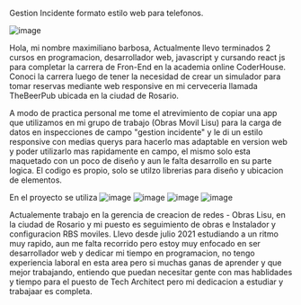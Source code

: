 Gestion Incidente formato estilo web para telefonos. 

![image](https://user-images.githubusercontent.com/86979361/149609781-cf816c00-0a44-45d6-bf12-769a5c169934.png)

Hola, mi nombre maximiliano barbosa, 
Actualmente llevo terminados 2 cursos en programacion, desarrollador web, javascript y cursando react js para completar la carrera de Fron-End en la academia online CoderHouse. Conoci la carrera luego de tener la necesidad de crear un simulador para tomar reservas mediante web responsive en mi cerveceria llamada TheBeerPub ubicada en la ciudad de Rosario.
  
 
A modo de practica personal me tome el atrevimiento de copiar una app que utilizamos en mi grupo de trabajo (Obras Movil Lisu) para la carga de datos en inspecciones de campo "gestion incidente" y le di un estilo responsive con medias querys para hacerlo mas adaptable en version web y poder utilizarlo mas rapidamente en campo, el mismo solo esta maquetado con un poco de diseño y aun le falta desarrollo en su parte logica.
 El codigo es propio, solo se utilzo librerias para diseño y ubicacion de elementos. 
 
 
 En el proyecto se utiliza 
![image](https://user-images.githubusercontent.com/86979361/149609235-8e76b2cc-386e-4db7-852e-f58587313a55.png)
![image](https://user-images.githubusercontent.com/86979361/149609254-37f72ed5-0df0-412a-8395-40a91f3e42d4.png)
![image](https://user-images.githubusercontent.com/86979361/149609264-54470a97-45de-42a5-8906-edbbe04731eb.png)
![image](https://user-images.githubusercontent.com/86979361/149609276-4de730d2-80bd-40e7-a6d2-b93afe12996f.png)
 
 
 Actualemente trabajo en la gerencia de creacion de redes - Obras Lisu, en la ciudad de Rosario y mi puesto es seguimiento de obras e Instalador y configuracion RBS moviles.
 Llevo desde julio 2021 estudiando a un ritmo muy rapido, aun me falta recorrido pero estoy muy enfocado en ser desarrollador web y dedicar mi tiempo en programacion, 
 no tengo experiencia laboral en esta area pero si muchas ganas de aprender y que mejor trabajando, entiendo que puedan necesitar gente con mas hablidades y tiempo para el puesto  de Tech Architect pero mi dedicacion a estudiar y trabajaar es completa.
 
 
 




